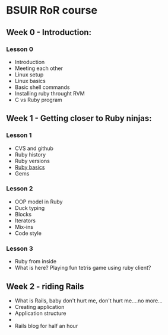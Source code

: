 BSUIR RoR course
=============

Week 0 - Introduction:
-------------

### Lesson 0

* Introduction
* Meeting each other
* Linux setup
* Linux basics
* Basic shell commands
* Installing ruby throught RVM
* C vs Ruby program

Week 1 - Getting closer to Ruby ninjas:
-------------

### Lesson 1

* CVS and github
* Ruby history
* Ruby versions
* [Ruby basics](http://www.itp-redial.com/class/weekly-notes/week4-notes/ruby-101)
* Gems

### Lesson 2

* OOP model in Ruby
* Duck typing
* Blocks
* Iterators
* Mix-ins
* Code style

### Lesson 3

* Ruby from inside
* What is here? Playing fun tetris game using ruby client?


Week 2 - riding Rails
-------------

* What is Rails, baby don't hurt me, don't hurt me....no more...
* Creating application
* Application structure
*
* Rails blog for half an hour

